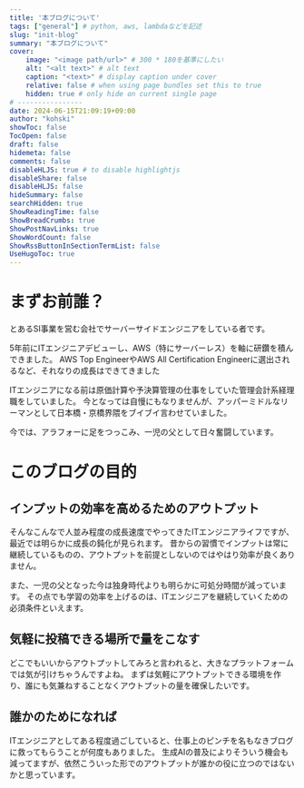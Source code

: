 ```yaml
---
title: '本ブログについて'
tags: ["general"] # python, aws, lambdaなどを記述
slug: "init-blog"
summary: "本ブログについて"
cover:
    image: "<image path/url>" # 300 * 180を基準にしたい
    alt: "<alt text>" # alt text
    caption: "<text>" # display caption under cover
    relative: false # when using page bundles set this to true
    hidden: true # only hide on current single page
# ----------------
date: 2024-06-15T21:09:19+09:00
author: "kohski"
showToc: false
TocOpen: false
draft: false
hidemeta: false
comments: false
disableHLJS: true # to disable highlightjs
disableShare: false
disableHLJS: false
hideSummary: false
searchHidden: true
ShowReadingTime: false
ShowBreadCrumbs: true
ShowPostNavLinks: true
ShowWordCount: false
ShowRssButtonInSectionTermList: false
UseHugoToc: true
---
```


# まずお前誰？

とあるSI事業を営む会社でサーバーサイドエンジニアをしている者です。

5年前にITエンジニアデビューし、AWS（特にサーバーレス）を軸に研鑽を積んできました。
AWS Top EngineerやAWS All Certification Engineerに選出されるなど、それなりの成長はできてきました

ITエンジニアになる前は原価計算や予決算管理の仕事をしていた管理会計系経理職をしていました。
今となっては自慢にもなりませんが、アッパーミドルなリーマンとして日本橋・京橋界隈をブイブイ言わせていました。

今では、アラフォーに足をつっこみ、一児の父として日々奮闘しています。


# このブログの目的

## インプットの効率を高めるためのアウトプット

そんなこんなで人並み程度の成長速度でやってきたITエンジニアライフですが、最近では明らかに成長の鈍化が見られます。
昔からの習慣でインプットは常に継続しているものの、アウトプットを前提としないのではやはり効率が良くありません。

また、一児の父となった今は独身時代よりも明らかに可処分時間が減っています。
その点でも学習の効率を上げるのは、ITエンジニアを継続していくための必須条件といえます。

## 気軽に投稿できる場所で量をこなす

どこでもいいからアウトプットしてみろと言われると、大きなプラットフォームでは気が引けちゃうんですよね。
まずは気軽にアウトプットできる環境を作り、誰にも気兼ねすることなくアウトプットの量を確保したいです。

## 誰かのためになれば

ITエンジニアとしてある程度過ごしていると、仕事上のピンチを名もなきブログに救ってもらうことが何度もありました。
生成AIの普及によりそういう機会も減ってますが、依然こういった形でのアウトプットが誰かの役に立つのではないかと思っています。